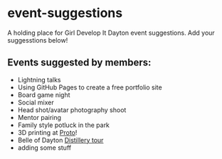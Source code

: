 # event-suggestions
A holding place for Girl Develop It Dayton event suggestions. Add your suggesstions below!

## Events suggested by members:
 * Lightning talks
 * Using GitHub Pages to create a free portfolio site
 * Board game night
 * Social mixer
 * Head shot/avatar photography shoot
 * Mentor pairing
 * Family style potluck in the park
 * 3D printing at [Proto](http://www.protobuildbar.com/)!
 * Belle of Dayton [Distillery tour](http://www.belleofdayton.com/)
 * adding some stuff
